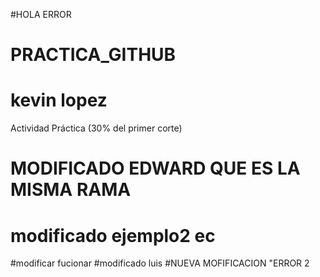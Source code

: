 #HOLA ERROR
# PRACTICA_GITHUB
# kevin lopez 
Actividad Práctica (30% del primer corte)
# MODIFICADO EDWARD QUE ES LA MISMA RAMA
# modificado ejemplo2 ec
#modificar fucionar
#modificado luis
#NUEVA MOFIFICACION
"ERROR 2


